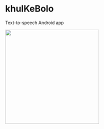 # khulKeBolo
Text-to-speech Android app

<img src="https://github.com/nalin360/khulKeBolo/assets/45825684/8f0ebb48-cc49-49a6-8349-5f446d0aa16b" width="300">
